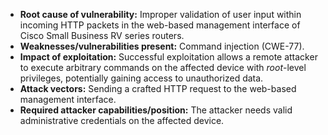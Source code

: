 - **Root cause of vulnerability:** Improper validation of user input within incoming HTTP packets in the web-based management interface of Cisco Small Business RV series routers.
- **Weaknesses/vulnerabilities present:** Command injection (CWE-77).
- **Impact of exploitation:** Successful exploitation allows a remote attacker to execute arbitrary commands on the affected device with *root*-level privileges, potentially gaining access to unauthorized data.
- **Attack vectors:** Sending a crafted HTTP request to the web-based management interface.
- **Required attacker capabilities/position:** The attacker needs valid administrative credentials on the affected device.